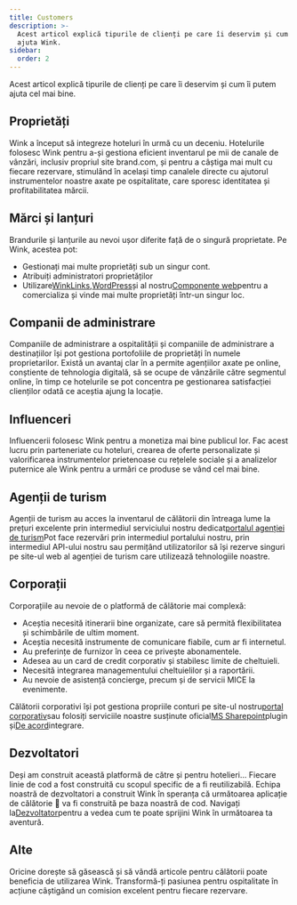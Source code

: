 ```yaml
---
title: Customers
description: >-
  Acest articol explică tipurile de clienți pe care îi deservim și cum vă poate
  ajuta Wink.
sidebar:
  order: 2
---
```

Acest articol explică tipurile de clienți pe care îi deservim și cum îi putem ajuta cel mai bine.

## Proprietăți

Wink a început să integreze hoteluri în urmă cu un deceniu. Hotelurile folosesc Wink pentru a-și gestiona eficient inventarul pe mii de canale de vânzări, inclusiv propriul site brand.com, și pentru a câștiga mai mult cu fiecare rezervare, stimulând în același timp canalele directe cu ajutorul instrumentelor noastre axate pe ospitalitate, care sporesc identitatea și profitabilitatea mărcii.

## Mărci și lanțuri

Brandurile și lanțurile au nevoi ușor diferite față de o singură proprietate. Pe Wink, acestea pot:

* Gestionați mai multe proprietăți sub un singur cont.
* Atribuiți administratori proprietăților
* Utilizare[WinkLinks](/link-manager/wink-links),[WordPress](/developers/wordpress)și al nostru[Componente web](/developers/web-components)pentru a comercializa și vinde mai multe proprietăți într-un singur loc.

## Companii de administrare

Companiile de administrare a ospitalității și companiile de administrare a destinațiilor își pot gestiona portofoliile de proprietăți în numele proprietarilor. Există un avantaj clar în a permite agențiilor axate pe online, conștiente de tehnologia digitală, să se ocupe de vânzările către segmentul online, în timp ce hotelurile se pot concentra pe gestionarea satisfacției clienților odată ce aceștia ajung la locație.

## Influenceri

Influencerii folosesc Wink pentru a monetiza mai bine publicul lor. Fac acest lucru prin parteneriate cu hoteluri, crearea de oferte personalizate și valorificarea instrumentelor prietenoase cu rețelele sociale și a analizelor puternice ale Wink pentru a urmări ce produse se vând cel mai bine.

## Agenții de turism

Agenții de turism au acces la inventarul de călătorii din întreaga lume la prețuri excelente prin intermediul serviciului nostru dedicat[portalul agenției de turism](https://agent.wink.travel)Pot face rezervări prin intermediul portalului nostru, prin intermediul API-ului nostru sau permițând utilizatorilor să își rezerve singuri pe site-ul web al agenției de turism care utilizează tehnologiile noastre.

## Corporații

Corporațiile au nevoie de o platformă de călătorie mai complexă:

* Aceștia necesită itinerarii bine organizate, care să permită flexibilitatea și schimbările de ultim moment.
* Aceștia necesită instrumente de comunicare fiabile, cum ar fi internetul.
* Au preferințe de furnizor în ceea ce privește abonamentele.
* Adesea au un card de credit corporativ și stabilesc limite de cheltuieli.
* Necesită integrarea managementului cheltuielilor și a raportării.
* Au nevoie de asistență concierge, precum și de servicii MICE la evenimente.

Călătorii corporativi își pot gestiona propriile conturi pe site-ul nostru[portal corporativ](/corporate/what-is-group)sau folosiți serviciile noastre susținute oficial[MS Sharepoint](https://www.microsoft.com/en-us/microsoft-365/sharepoint/collaboration)plugin și[De acord](https://www.concur.com/)integrare.

## Dezvoltatori

Deși am construit această platformă de către și pentru hotelieri... Fiecare linie de cod a fost construită cu scopul specific de a fi reutilizabilă. Echipa noastră de dezvoltatori a construit Wink în speranța că următoarea aplicație de călătorie 🦄 va fi construită pe baza noastră de cod. Navigați la[Dezvoltator](/developers/build-on-wink)pentru a vedea cum te poate sprijini Wink în următoarea ta aventură.

## Alte

Oricine dorește să găsească și să vândă articole pentru călătorii poate beneficia de utilizarea Wink. Transformă-ți pasiunea pentru ospitalitate în acțiune câștigând un comision excelent pentru fiecare rezervare.

